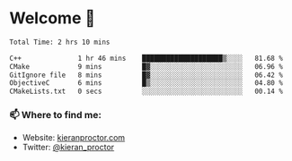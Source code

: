 # Welcome 🦘

<!--START_SECTION:waka-->

```txt
Total Time: 2 hrs 10 mins

C++              1 hr 46 mins    ████████████████████▒░░░░   81.68 %
CMake            9 mins          █▓░░░░░░░░░░░░░░░░░░░░░░░   06.96 %
GitIgnore file   8 mins          █▓░░░░░░░░░░░░░░░░░░░░░░░   06.42 %
ObjectiveC       6 mins          █▒░░░░░░░░░░░░░░░░░░░░░░░   04.80 %
CMakeLists.txt   0 secs          ░░░░░░░░░░░░░░░░░░░░░░░░░   00.14 %
```

<!--END_SECTION:waka-->

### 📫 Where to find me:

-   Website: [kieranproctor.com](https://kieranproctor.com/)
-   Twitter: [@kieran_proctor](https://twitter.com/kieran_proctor)
